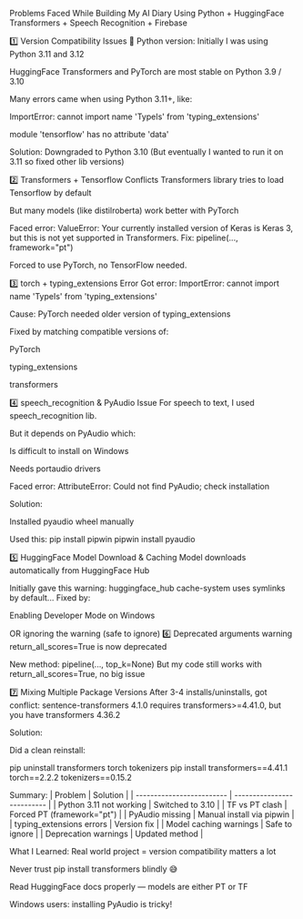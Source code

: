 Problems Faced While Building My AI Diary
Using Python + HuggingFace Transformers + Speech Recognition + Firebase

1️⃣ Version Compatibility Issues
🐍 Python version: Initially I was using Python 3.11 and 3.12

HuggingFace Transformers and PyTorch are most stable on Python 3.9 / 3.10

Many errors came when using Python 3.11+, like:

ImportError: cannot import name 'TypeIs' from 'typing_extensions'

module 'tensorflow' has no attribute 'data'

Solution: Downgraded to Python 3.10
(But eventually I wanted to run it on 3.11 so fixed other lib versions)

2️⃣ Transformers + Tensorflow Conflicts
Transformers library tries to load Tensorflow by default

But many models (like distilroberta) work better with PyTorch

Faced error:
ValueError: Your currently installed version of Keras is Keras 3, but this is not yet supported in Transformers.
Fix:
pipeline(..., framework="pt")

Forced to use PyTorch, no TensorFlow needed.

3️⃣ torch + typing_extensions Error
Got error:
ImportError: cannot import name 'TypeIs' from 'typing_extensions'


Cause: PyTorch needed older version of typing_extensions

Fixed by matching compatible versions of:

PyTorch

typing_extensions

transformers

 4️⃣ speech_recognition & PyAudio Issue
For speech to text, I used speech_recognition lib.

But it depends on PyAudio which:

Is difficult to install on Windows

Needs portaudio drivers

Faced error:
AttributeError: Could not find PyAudio; check installation

Solution:

Installed pyaudio wheel manually

Used this:
pip install pipwin
pipwin install pyaudio


5️⃣ HuggingFace Model Download & Caching
Model downloads automatically from HuggingFace Hub

Initially gave this warning:
huggingface_hub cache-system uses symlinks by default...
Fixed by:

Enabling Developer Mode on Windows

OR ignoring the warning (safe to ignore)
6️⃣ Deprecated arguments warning
return_all_scores=True is now deprecated

New method:
pipeline(..., top_k=None)
But my code still works with return_all_scores=True, no big issue

7️⃣ Mixing Multiple Package Versions
After 3-4 installs/uninstalls, got conflict:
sentence-transformers 4.1.0 requires transformers>=4.41.0, but you have transformers 4.36.2

Solution:

Did a clean reinstall:

pip uninstall transformers torch tokenizers
pip install transformers==4.41.1 torch==2.2.2 tokenizers==0.15.2

Summary:
| Problem                   | Solution                   |
| ------------------------- | -------------------------- |
| Python 3.11 not working   | Switched to 3.10           |
| TF vs PT clash            | Forced PT (framework="pt") |
| PyAudio missing           | Manual install via pipwin  |
| typing\_extensions errors | Version fix                |
| Model caching warnings    | Safe to ignore             |
| Deprecation warnings      | Updated method             |



What I Learned:
Real world project = version compatibility matters a lot

Never trust pip install transformers blindly 😅

Read HuggingFace docs properly — models are either PT or TF

Windows users: installing PyAudio is tricky!
